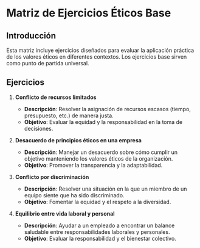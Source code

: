 # Matriz de Ejercicios Éticos Base

## Introducción
Esta matriz incluye ejercicios diseñados para evaluar la aplicación práctica de los valores éticos en diferentes contextos. Los ejercicios base sirven como punto de partida universal.

## Ejercicios
1. **Conflicto de recursos limitados**
   - **Descripción**: Resolver la asignación de recursos escasos (tiempo, presupuesto, etc.) de manera justa.
   - **Objetivo**: Evaluar la equidad y la responsabilidad en la toma de decisiones.

2. **Desacuerdo de principios éticos en una empresa**
   - **Descripción**: Manejar un desacuerdo sobre cómo cumplir un objetivo manteniendo los valores éticos de la organización.
   - **Objetivo**: Promover la transparencia y la adaptabilidad.

3. **Conflicto por discriminación**
   - **Descripción**: Resolver una situación en la que un miembro de un equipo siente que ha sido discriminado.
   - **Objetivo**: Fomentar la equidad y el respeto a la diversidad.

4. **Equilibrio entre vida laboral y personal**
   - **Descripción**: Ayudar a un empleado a encontrar un balance saludable entre responsabilidades laborales y personales.
   - **Objetivo**: Evaluar la responsabilidad y el bienestar colectivo.
